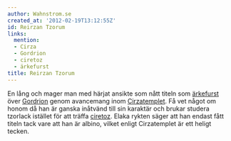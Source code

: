 ```yaml
---
author: Wahnstrom.se
created_at: '2012-02-19T13:12:55Z'
id: Reirzan Tzorum
links:
  mention:
  - Cirza
  - Gordrion
  - ciretoz
  - ärkefurst
title: Reirzan Tzorum
---
```


En lång och mager man med härjat ansikte som nått titeln som [ärkefurst] över [Gordrion] genom
avancemang inom [Cirzatemplet]. Få vet något om honom då han är ganska inåtvänd till sin karaktär
och brukar studera tzorlack istället för att träffa [ciretoz]. Elaka rykten säger att han endast
fått titeln tack vare att han är albino, vilket enligt Cirzatemplet är ett heligt tecken.

  [ärkefurst]: ärkefurst
  [Gordrion]: Gordrion
  [Cirzatemplet]: Cirza
  [ciretoz]: ciretoz